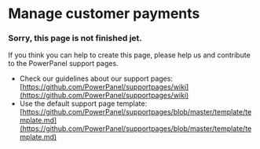 ﻿# Manage customer payments


### Sorry, this page is not finished jet. 

If you think you can help to create this page, please help us and contribute to the PowerPanel support pages.

- Check our guidelines about our support pages: [https://github.com/PowerPanel/supportpages/wiki](https://github.com/PowerPanel/supportpages/wiki)
- Use the default support page template: [https://github.com/PowerPanel/supportpages/blob/master/template/template.md](https://github.com/PowerPanel/supportpages/blob/master/template/template.md)

